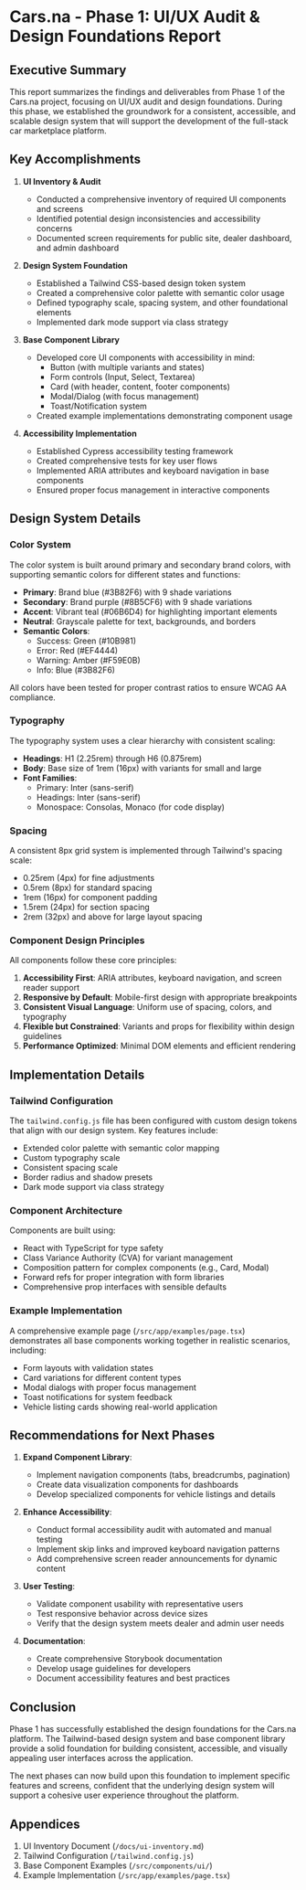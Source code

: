 # Cars.na - Phase 1: UI/UX Audit & Design Foundations Report

## Executive Summary

This report summarizes the findings and deliverables from Phase 1 of the Cars.na project, focusing on UI/UX audit and design foundations. During this phase, we established the groundwork for a consistent, accessible, and scalable design system that will support the development of the full-stack car marketplace platform.

## Key Accomplishments

1. **UI Inventory & Audit**
   - Conducted a comprehensive inventory of required UI components and screens
   - Identified potential design inconsistencies and accessibility concerns
   - Documented screen requirements for public site, dealer dashboard, and admin dashboard

2. **Design System Foundation**
   - Established a Tailwind CSS-based design token system
   - Created a comprehensive color palette with semantic color usage
   - Defined typography scale, spacing system, and other foundational elements
   - Implemented dark mode support via class strategy

3. **Base Component Library**
   - Developed core UI components with accessibility in mind:
     - Button (with multiple variants and states)
     - Form controls (Input, Select, Textarea)
     - Card (with header, content, footer components)
     - Modal/Dialog (with focus management)
     - Toast/Notification system
   - Created example implementations demonstrating component usage

4. **Accessibility Implementation**
   - Established Cypress accessibility testing framework
   - Created comprehensive tests for key user flows
   - Implemented ARIA attributes and keyboard navigation in base components
   - Ensured proper focus management in interactive components

## Design System Details

### Color System

The color system is built around primary and secondary brand colors, with supporting semantic colors for different states and functions:

- **Primary**: Brand blue (#3B82F6) with 9 shade variations
- **Secondary**: Brand purple (#8B5CF6) with 9 shade variations
- **Accent**: Vibrant teal (#06B6D4) for highlighting important elements
- **Neutral**: Grayscale palette for text, backgrounds, and borders
- **Semantic Colors**:
  - Success: Green (#10B981)
  - Error: Red (#EF4444)
  - Warning: Amber (#F59E0B)
  - Info: Blue (#3B82F6)

All colors have been tested for proper contrast ratios to ensure WCAG AA compliance.

### Typography

The typography system uses a clear hierarchy with consistent scaling:

- **Headings**: H1 (2.25rem) through H6 (0.875rem)
- **Body**: Base size of 1rem (16px) with variants for small and large
- **Font Families**: 
  - Primary: Inter (sans-serif)
  - Headings: Inter (sans-serif)
  - Monospace: Consolas, Monaco (for code display)

### Spacing

A consistent 8px grid system is implemented through Tailwind's spacing scale:

- 0.25rem (4px) for fine adjustments
- 0.5rem (8px) for standard spacing
- 1rem (16px) for component padding
- 1.5rem (24px) for section spacing
- 2rem (32px) and above for large layout spacing

### Component Design Principles

All components follow these core principles:

1. **Accessibility First**: ARIA attributes, keyboard navigation, and screen reader support
2. **Responsive by Default**: Mobile-first design with appropriate breakpoints
3. **Consistent Visual Language**: Uniform use of spacing, colors, and typography
4. **Flexible but Constrained**: Variants and props for flexibility within design guidelines
5. **Performance Optimized**: Minimal DOM elements and efficient rendering

## Implementation Details

### Tailwind Configuration

The `tailwind.config.js` file has been configured with custom design tokens that align with our design system. Key features include:

- Extended color palette with semantic color mapping
- Custom typography scale
- Consistent spacing scale
- Border radius and shadow presets
- Dark mode support via class strategy

### Component Architecture

Components are built using:

- React with TypeScript for type safety
- Class Variance Authority (CVA) for variant management
- Composition pattern for complex components (e.g., Card, Modal)
- Forward refs for proper integration with form libraries
- Comprehensive prop interfaces with sensible defaults

### Example Implementation

A comprehensive example page (`/src/app/examples/page.tsx`) demonstrates all base components working together in realistic scenarios, including:

- Form layouts with validation states
- Card variations for different content types
- Modal dialogs with proper focus management
- Toast notifications for system feedback
- Vehicle listing cards showing real-world application

## Recommendations for Next Phases

1. **Expand Component Library**:
   - Implement navigation components (tabs, breadcrumbs, pagination)
   - Create data visualization components for dashboards
   - Develop specialized components for vehicle listings and details

2. **Enhance Accessibility**:
   - Conduct formal accessibility audit with automated and manual testing
   - Implement skip links and improved keyboard navigation patterns
   - Add comprehensive screen reader announcements for dynamic content

3. **User Testing**:
   - Validate component usability with representative users
   - Test responsive behavior across device sizes
   - Verify that the design system meets dealer and admin user needs

4. **Documentation**:
   - Create comprehensive Storybook documentation
   - Develop usage guidelines for developers
   - Document accessibility features and best practices

## Conclusion

Phase 1 has successfully established the design foundations for the Cars.na platform. The Tailwind-based design system and base component library provide a solid foundation for building consistent, accessible, and visually appealing user interfaces across the application.

The next phases can now build upon this foundation to implement specific features and screens, confident that the underlying design system will support a cohesive user experience throughout the platform.

## Appendices

1. UI Inventory Document (`/docs/ui-inventory.md`)
2. Tailwind Configuration (`/tailwind.config.js`)
3. Base Component Examples (`/src/components/ui/`)
4. Example Implementation (`/src/app/examples/page.tsx`)
